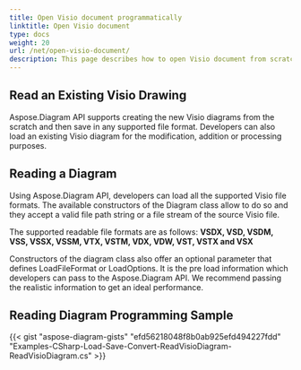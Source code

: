 ```yaml
---
title: Open Visio document programmatically
linktitle: Open Visio document
type: docs
weight: 20
url: /net/open-visio-document/
description: This page describes how to open Visio document from scratch with Aspose.Diagram library.
---
```


## **Read an Existing Visio Drawing**
Aspose.Diagram API supports creating the new Visio diagrams from the scratch and then save in any supported file format. Developers can also load an existing Visio diagram for the modification, addition or processing purposes.  
## **Reading a Diagram**
Using Aspose.Diagram API, developers can load all the supported Visio file formats. The available constructors of the Diagram class allow to do so and they accept a valid file path string or a file stream of the source Visio file.

The supported readable file formats are as follows:
**VSDX, VSD, VSDM, VSS, VSSX, VSSM, VTX, VSTM, VDX, VDW, VST, VSTX and VSX**

Constructors of the diagram class also offer an optional parameter that defines LoadFileFormat or LoadOptions. It is the pre load information which developers can pass to the Aspose.Diagram API. We recommend passing the realistic information to get an ideal performance.
## **Reading Diagram Programming Sample**
{{< gist "aspose-diagram-gists" "efd56218048f8b0ab925efd494227fdd" "Examples-CSharp-Load-Save-Convert-ReadVisioDiagram-ReadVisioDiagram.cs" >}}
